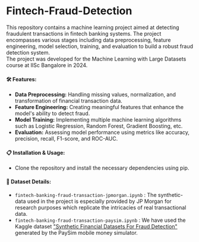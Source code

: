 # Fintech-Fraud-Detection
This repository contains a machine learning project aimed at detecting fraudulent transactions in fintech banking systems. The project encompasses various stages including data preprocessing, feature engineering, model selection, training, and evaluation to build a robust fraud detection system. <br>
The project was developed for the Machine Learning with Large Datasets course at IISc Bangalore in 2024.

**<h4>🛠️ Features:</h4>**
- **Data Preprocessing:** Handling missing values, normalization, and transformation of financial transaction data.
- **Feature Engineering:** Creating meaningful features that enhance the model's ability to detect fraud.
- **Model Training:** Implementing multiple machine learning algorithms such as Logistic Regression, Random Forest, Gradient Boosting, etc.
- **Evaluation:** Assessing model performance using metrics like accuracy, precision, recall, F1-score, and ROC-AUC.

**<h4>📋 Installation & Usage:</h4>**
- Clone the repository and install the necessary dependencies using pip.

**<h4>📙 Dataset Details:</h4>**
- `fintech-banking-fraud-transaction-jpmorgan.ipynb` : The synthetic-data used in the project is especially provided by JP Morgan for research purposes which replicate the intricacies of real transactional data.
- `fintech-banking-fraud-transaction-paysim.ipynb` : We have used the Kaggle dataset ["Synthetic Financial Datasets For Fraud Detection"](https://www.kaggle.com/datasets/ealaxi/paysim1) generated by the PaySim mobile money simulator.


